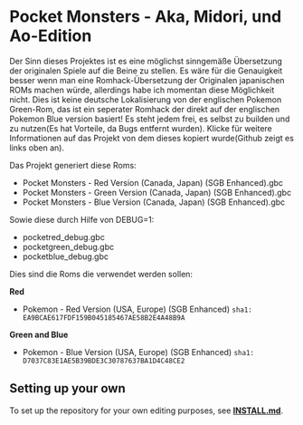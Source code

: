 # Pocket Monsters - Aka, Midori, und Ao-Edition

Der Sinn dieses Projektes ist es eine möglichst sinngemäße Übersetzung der originalen Spiele auf die Beine zu stellen. Es wäre für die Genauigkeit besser wenn man eine Romhack-Übersetzung der Originalen japanischen ROMs machen würde, allerdings habe ich momentan diese Möglichkeit nicht. Dies ist keine deutsche Lokalisierung von der englischen Pokemon Green-Rom, das ist ein seperater Romhack der direkt auf der englischen Pokemon Blue version basiert! Es steht jedem frei, es selbst zu builden und zu nutzen(Es hat Vorteile, da Bugs entfernt wurden). Klicke für weitere Informationen auf das Projekt von dem dieses kopiert wurde(Github zeigt es links oben an).


Das Projekt generiert diese Roms:

* Pocket Monsters - Red Version (Canada, Japan) (SGB Enhanced).gbc 
* Pocket Monsters - Green Version (Canada, Japan) (SGB Enhanced).gbc  
* Pocket Monsters - Blue Version (Canada, Japan) (SGB Enhanced).gbc 

Sowie diese durch Hilfe von DEBUG=1:
* pocketred_debug.gbc
* pocketgreen_debug.gbc
* pocketblue_debug.gbc


Dies sind die Roms die verwendet werden sollen:

**Red**
- Pokemon - Red Version (USA, Europe) (SGB Enhanced) `sha1: EA9BCAE617FDF159B045185467AE58B2E4A48B9A`

**Green and Blue**
- Pokemon - Blue Version (USA, Europe) (SGB Enhanced) `sha1: D7037C83E1AE5B39BDE3C30787637BA1D4C48CE2`

## Setting up your own

To set up the repository for your own editing purposes, see [**INSTALL.md**](INSTALL.md).
